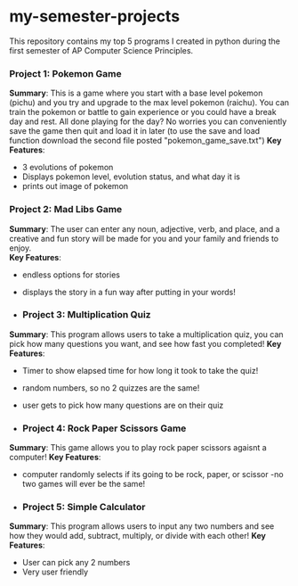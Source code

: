 # my-semester-projects
This repository contains my top 5 programs I created in python during the first semester of AP Computer Science Principles. 

### Project 1: Pokemon Game
**Summary**: This is a game where you start with a base level pokemon (pichu) and you try and upgrade to the max level pokemon (raichu). You can train the pokemon or battle to gain experience or you could have a break day and rest. All done playing for the day? No worries you can conveniently save the game then quit and load it in later (to use the save and load function download the second file posted "pokemon_game_save.txt")
**Key Features**: 
- 3 evolutions of pokemon
- Displays pokemon level, evolution status, and what day it is 
- prints out image of pokemon

### Project 2: Mad Libs Game
**Summary**: The user can enter any noun, adjective, verb, and place, and a creative and fun story will be made for you and your family and friends to enjoy.  
**Key Features**: 
- endless options for stories 
- displays the story in a fun way after putting in your words!

- ### Project 3: Multiplication Quiz
**Summary**: This program allows users to take a multiplication quiz, you can pick how many questions you want, and see how fast you completed!
**Key Features**: 
- Timer to show elapsed time for how long it took to take the quiz!
- random numbers, so no 2 quizzes are the same!
- user gets to pick how many questions are on their quiz

- ### Project 4: Rock Paper Scissors Game 
**Summary**: This game allows you to play rock paper scissors agaisnt a computer! 
**Key Features**: 
- computer randomly selects if its going to be rock, paper, or scissor 
-no two games will ever be the same!

- ### Project 5: Simple Calculator 
**Summary**: This program allows users to input any two numbers and see how they would add, subtract, multiply, or divide with each other!
**Key Features**: 
- User can pick any 2 numbers 
- Very user friendly  

